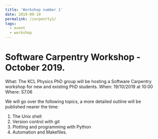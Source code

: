 ```yaml
---
title: 'Workshop number 1'
date: 2019-09-19
permalink: /carpenrty1/
tags:
  - event
  - workshop
---
```


Software Carpentry Workshop - October 2019. 
======

What: The KCL Physics PhD group will be hosting a Software Carpentry workshop for new and existing PhD students. 
When: 19/10/2019 at 10:00
Where: S7.06 

We will go over the following topics, a more detailed outline will be published nearer the time:

1. The Unix shell
2. Version control with git
3. Plotting and programming with Python
4. Automation and Makefiles.

